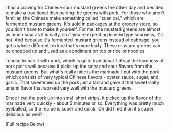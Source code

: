 I had a craving for Chinese sour mustard greens the other day and decided to make a traditional dish pairing the greens with pork. For those who aren't familiar, the Chinese make something called "suan cai," which are fermented mustard greens.  It's sold in packages at the grocery store, so you don't have to make it yourself. For me, the mustard greens are almost as much sour as it is salty, so if you're expecting kimchi type sourness, it's not.  And because it's fermented mustard greens instead of cabbage, you get a whole different texture that's more leafy.  These mustard greens can be chopped up and used as a condiment on top or rice or noodles.  

I chose to pair it with pork, which is quite traditional.  I'd say the leanness of pork pairs well because it picks up the salty and sour flavors from the mustard greens.  But what's really nice is the marinade I put with the pork which consists of very typical Chinese flavors - oyster sauce, sugar, and garlic.  That sweetened up the pork just a tad and gave it that sweet-salty umami flavor that worked very well with the mustard greens. 

Since I cut the pork up into small short strips, it picked up the flavor of the marinade very quickly - about 5 minutes or so. Everything was pretty much eyeballed, so the recipe is super and quick.  Oh did I mention it's super delicious as well?

(Full recipe Below)